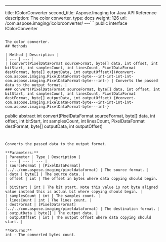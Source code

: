 ---
title: IColorConverter
second_title: Aspose.Imaging for Java API Reference
description: The color converter.
type: docs
weight: 126
url: /com.aspose.imaging/icolorconverter/
---```
public interface IColorConverter
```

The color converter.
## Methods

| Method | Description |
| --- | --- |
| [convert(PixelDataFormat sourceFormat, byte[] data, int offset, int bitStart, int samplesCount, int linesCount, PixelDataFormat destFormat, byte[] outputData, int outputOffset)](#convert-com.aspose.imaging.PixelDataFormat-byte---int-int-int-int-com.aspose.imaging.PixelDataFormat-byte---int-) | Converts the passed data to the output format. |
### convert(PixelDataFormat sourceFormat, byte[] data, int offset, int bitStart, int samplesCount, int linesCount, PixelDataFormat destFormat, byte[] outputData, int outputOffset) {#convert-com.aspose.imaging.PixelDataFormat-byte---int-int-int-int-com.aspose.imaging.PixelDataFormat-byte---int-}
```
public abstract int convert(PixelDataFormat sourceFormat, byte[] data, int offset, int bitStart, int samplesCount, int linesCount, PixelDataFormat destFormat, byte[] outputData, int outputOffset)
```


Converts the passed data to the output format.

**Parameters:**
| Parameter | Type | Description |
| --- | --- | --- |
| sourceFormat | [PixelDataFormat](../../com.aspose.imaging/pixeldataformat) | The source format. |
| data | byte[] | The source data. |
| offset | int | The offset in bytes where data copying should begin. |
| bitStart | int | The bit start. Note this value is not byte aligned value instead this is actual bit where copying should begin. |
| samplesCount | int | The samples count. |
| linesCount | int | The lines count. |
| destFormat | [PixelDataFormat](../../com.aspose.imaging/pixeldataformat) | The destination format. |
| outputData | byte[] | The output data. |
| outputOffset | int | The output offset where data copying should start. |

**Returns:**
int - The converted bytes count.
